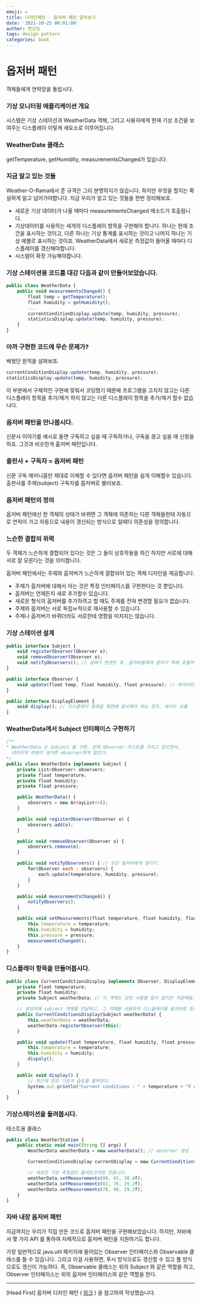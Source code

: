 ```yaml
---
emoji: ✒️
title: 디자인패턴 - 옵저버 패턴 알아보기
date: '2021-10-25 00:01:00'
author: 찐코딩
tags: design pattern
categories: book
---
```


# 옵저버 패턴

객체들에게 연락망을 돌립시다.

### 기상 모니터링 애플리케이션 개요

시스템은 기상 스테이션과 WeatherData 객체, 그리고 사용자에게 현재 기상 조건을 보여주는 디스플레이 이렇게 세요소로 이루어집니다.

### WeatherDate 클래스

getTemperature, getHumidity, measurementsChanged가 있습니다.

### 지금 알고 있는 것들

Weather-O-Rama에서 준 규격은 그리 분명하지가 않습니다. 하지만 우엇을 할지는 확실하게 알고 넘어가야합니다. 지금 우리가 알고 있는 것들을 한번 정리해보죠.

- 새로운 기상 데이터가 나올 때마다 measurementsChanged 매소드가 호출됩니다.
- 기상데이터를 사용하는 세개의 디스플레이 항목을 구현해야 합니다. 하나는 현재 조건을 표시하는 것이고, 다른 하나는 기상 통계를 표시하는 것이고 나머지 하나는 기상 예볼르 표시하는 것이죠. WeatherData에서 새로운 측정값이 들어올 때마다 디스플레이를 갱신해야합니다.
- 시스템이 확장 가능해야합니다.

### 기상 스테이션용 코드를 대강 다음과 같이 만들어보았습니다.

```jsx
public class WeatherData {
	public void measurementsChanged() {
		float temp = getTemperature();
		float humidity = getHumidity();
		...
		currentConditionDisplay.update(temp, humidity, pressure);
		statisticsDisplay.update(temp, humidity, pressure);
	}
}
```

### 아까 구현한 코드에 무슨 문제가?

배웠던 원칙을 살펴보죠.

```jsx
currentConditionDisplay.update(temp, humidity, pressure);
statisticsDisplay.update(temp, humidity, pressure);
```

이 부분에서 구체적인 구현에 맞춰서 코딩했기 때문에 프로그램을 고치지 않고는 다른 디스플레이 항목을 추가/제거 하지 않고는 다른 디스플레이 항목을 추가/제거 할수 없습니다.

### 옵저버 패턴을 만나봅시다.

신문사 이야기를 예시로 들면 구독하고 싶을 때 구독하거나, 구독을 끊고 싶을 때 신청을하죠. 그것과 비슷한게 옶저버 패턴입니다.

### 출판사 + 구독자 = 옵저버 패턴

신문 구독 매커니즘만 제대로 이해할 수 있다면 옵저버 패턴을 쉽게 이해할수 있습니다. 출판사를 주제(subject) 구독자를 옵저버로 불러보죠.

### 옵저버 패턴의 정의

옵저버 패턴에선 한 객체의 상태가 바뀌면 그 객체에 의존하는 다른 객체들한테 자동으로 연락이 가고 자동으로 내용이 갱신되는 방식으로 일때다 의존성을 정의합니다.

### 느슨한 결합의 위력

두 객체가 느슨하게 결합되어 있다는 것은 그 둘이 상호작용을 하긴 하지만 서로에 대해 서로 잘 모른다는 것을 의미합니다.

옵저버 패턴에서는 주제와 옵저버가 느슨하게 결합되어 있는 객체 디자인을 제공합니다.

- 주제가 옵저버에 대해서 아는 것은 특정 인터페이스를 구현한다는 것 뿐입니다.
- 옵저버는 언제든지 새로 추가할수 있습니다.
- 새로운 형식의 옵저버를 추가하려고 할 때도 주제를 전혀 변경할 필요가 없습니다.
- 주제와 옵저버는 서로 독립ㅂ적으로 재사용할 수 있습니다.
- 주제나 옵저버가 바뀌더라도 서로한테 영향을 미치지는 않습니다.

### 기상 스테이션 설계

```jsx
public interface Subject {
	void registerObserver(Observer o);
	void removeObserver(Observer o);
	void notifyObservers(); // 상태가 변경된 후, 옵저버들에게 알리기 위해 호출하는 메서드
}

public interface Observer {
    void update(float temp, float humidity, float pressure); // 파라미터는 기상 정보 변경시 옵저버들에게 전달되는 상태
}

public interface DisplayElement {
    void display(); // 디스플레이 항목을 화면에 표시해야 하는 경우, 매서드 호출
}
```

### WeatherData에서 Subject 인터페이스 구현하기

```jsx
/**
* WeatherData 는 Subject 를 구현. 안에 Observer 리스트를 가지고 있으면서,
  데이터의 변동이 생기면 observer에게 알린다.
*/
public class WeatherData implements Subject {
    private List<Observer> observers;
    private float temperature;
    private float humidity;
    private float pressure;

    public WeatherData() {
        observers = new ArrayList<>();
    }

    public void registerObserver(Observer o) {
        observers.add(o);
    }

    public void removeObserver(Observer o) {
        observers.remove(o);
    }

    public void notifyObservers() { // 모든 옵저버에게 알리기.
        for(Observer each : observers) {
            each.update(temperature, humidity, pressure);
        }
    }

    public void measurementsChanged() {
        notifyObservers();
    }

    public void setMeasurements(float temperature, float humidity, float pressure) {
        this.temperature = temperature;
        this.humidity = humidity;
        this.pressure = pressure;
        measurementsChanged();
    }
}
```

### 디스플레이 항목을 만들어봅시다.

```jsx
public class CurrentConditionsDisplay implements Observer, DisplayElemnt {
    private float temperature;
    private float humidity;
    private Subject weatherData; // 이 객체는 당장 사용할 일이 없지만 저장해둠.

    // 생성자에 subject 객체를 전달하고, 그 객체를 사용하여 디스플레이를 옵저버로 등록한다.
    public CurrentConditionsDisplay(Subject weatherData) {
        this.weatherData = weatherData;
        weatherData.registerObserver(this);
    }

    public void update(float temperature, float humidity, float pressure) {
        this.temperature = temperature;
        this.humidity = humidity;
        dispaly();
    }

    public void display() {
        // 최근에 얻은 기온과 습도를 출력한다.
        System.out.println("Current conditions : " + temperature + "F degrees and " + humidity + "% humidity");
    }
}
```

### 기상스테이션을 돌려봅시다.

테스트용 클래스

```jsx
public class WeatherStation {
    public static void main(String [] args) {
        WeatherData weatherData = new weatherData(); // observer 생성

        CurrentConditionsDisplay currentDisplay = new CurrentConditionsDisplay(weatherData);

        // 새로운 기상 측정값이 들어온것처럼 만듭니다.
        weatherData.setMeasurements(80, 65, 30.4f);
        weatherData.setMeasurements(82, 70, 29.2f);
        weatherData.setMeasurements(78, 90, 29.2f);
    }
}
```

### 자바 내장 옵저버 패턴

지금까지는 우리가 직접 만든 코드로 옵저버 패턴을 구현해보았습니다. 하지만, 자바에서 몇 가지 API 를 통하여 자체적으로 옵저버 패턴을 지원하기도 합니다.

가장 일반적으로 java.util 패키지에 들어있는 Observer 인터페이스와 Observable 클래스를 들 수 있습니다. 그리고 이걸 사용하면, 푸시 방식으로도 갱신할 수 있고 풀 방식으로도 갱신이 가능하다. 즉, Observable 클래스는 위의 Subject 와 같은 역할을 하고, Observer 인터페이스는 위의 옵저버 인터페이스와 같은 역할을 한다.

---

[Head First] 옵저버 디자인 패턴 ( [링크](http://astrod.github.io/design_pattern/2016/03/09/Head-First-%EC%98%B5%EC%A0%80%EB%B2%84-%EB%94%94%EC%9E%90%EC%9D%B8-%ED%8C%A8%ED%84%B4/) ) 을 참고하여 작성했습니다.
